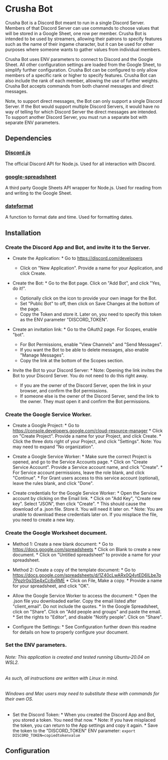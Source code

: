 # Crusha Bot

Crusha Bot is a Discord Bot meant to run in a single Discord Server. Members of that Discord Server can use commands to choose values that will be stored in a Google Sheet, one row per member. Crusha Bot is intended to be used by streamers, allowing their patrons to specify features such as the name of their ingame character, but it can be used for other purposes where someone wants to gather values from individual members.

Crusha Bot uses ENV parameters to connect to Discord and the Google Sheet. All other configuration settings are loaded from the Google Sheet, to simplify further configuration. Crusha Bot can be configured to only allow members of a specific rank or higher to specify features. Crusha Bot can also include the rank of each member, allowing the use of further weights. Crusha Bot accepts commands from both channel messages and direct messages.

Note, to support direct messages, the Bot can only support a single Discord Server. If the Bot would support multiple Discord Servers, it would have no way of telling for which Discord Server the direct messages are intended. To support another Discord Server, you must run a separate bot with separate ENV parameters.

## Dependencies

### [Discord.js](https://discord.js.org)

The official Discord API for Node.js. Used for all interaction with Discord.

### [google-spreadsheet](https://theoephraim.github.io/node-google-spreadsheet)

A third party Google Sheets API wrapper for Node.js. Used for reading from and writing to the Google Sheet.

### [dateformat](https://github.com/felixge/node-dateformat)

A function to format date and time. Used for formatting dates.

## Installation

### Create the Discord App and Bot, and invite it to the Server.

* Create the Application:
		* Go to https://discord.com/developers
  	* Click on "New Application". Provide a name for your Application, and click Create.

* Create the Bot:
		* Go to the Bot page. Click on "Add Bot", and click "Yes, do it!".
  	* Optionally click on the icon to provide your own image for the Bot.
  	* Set "Public Bot" to off, then click on Save Changes at the bottom of the page.
  	* Copy the Token and store it. Later on, you need to specify this token as the ENV parameter "DISCORD_TOKEN".

* Create an invitation link:
		* Go to the OAuth2 page. For Scopes, enable "bot".
  	* For Bot Permissions, enable "View Channels" and "Send Messages".
  	* If you want the Bot to be able to delete messages, also enable "Manage Messages".
  	* Copy the link at the bottom of the Scopes section.

* Invite the Bot to your Discord Server:
		* Note: Opening the link invites the Bot to your Discord Server. You do not need to do this right away.
  	* If you are the owner of the Discord Server, open the link in your browser, and confirm the Bot permissions.
  	* If someone else is the owner of the Discord Server, send the link to the owner. They must open it and confirm the Bot permissions.

### Create the Google Service Worker.

* Create a Google Project:
		* Go to https://console.developers.google.com/cloud-resource-manager
		* Click on "Create Project". Provide a name for your Project, and click Create.
		* Click the three dots right of your Project, and click "Settings". Note: You may need to expand "No organization".

* Create a Google Service Worker:
		* Make sure the correct Project is opened, and go to the Service Accounts page.
		* Click on "Create Service Account". Provide a Service account name, and click "Create".
		* For Service account permissions, leave the role blank, and click "Continue".
		* For Grant users access to this service account (optional), leave the rules blank, and click "Done".

* Create credentials for the Google Service Worker:
		* Open the Service account by clicking on the Email link.
		* Click on "Add Key", "Create new key". Select "JSON", then click "Create".
		* This should cause the download of a .json file. Store it. You will need it later on.
		* Note: You are unable to download these credentials later on. If you misplace the file, you need to create a new key.

### Create the Google Worksheet document.

* Method 1: Create a new blank document:
		* Go to https://docs.google.com/spreadsheets
		* Click on Blank to create a new document.
		* Click on "Untitled spreadsheet" to provide a name for your spreadsheet.

* Method 2: Create a copy of the template document:
		* Go to https://docs.google.com/spreadsheets/d/1Z40cLwARx0Q4ytED6ILbe7p7Ppzlr0q3Se4xCc8xRME
		* Click on File, Make a copy.
		* Provide a name for your spreadsheet, and click "OK".

* Allow the Google Service Worker to access the document:
		* Open the .json file you downloaded earlier. Copy the email listed after "client_email". Do not include the quotes.
		* In the Google Spreadsheet, click on "Share". Click on "Add people and groups" and paste the email.
		* Set the rights to "Editor", and disable "Notify people". Click on "Share".

* Configure the Settings:
		* See Configuration further down this readme for details on how to properly configure your document.

### Set the ENV parameters.

###### Note: This application is created and tested running Ubuntu-20.04 on WSL2.
###### As such, all instructions are written with Linux in mind.
###### Windows and Mac users may need to substitute these with commands for their own OS.

* Set the Discord Token:
		* When you created the Discord App and Bot, you stored a token. You need that now.
		* Note: If you have misplaced the token, you can return to the App settings and copy it again.
		* Save the token to the "DISCORD_TOKEN" ENV parameter:
				``` export DISCORD_TOKEN=copiedtokenvalue ```



## Configuration